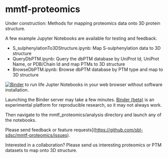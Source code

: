 # mmtf-proteomics
Under construction: Methods for mapping proteomics data onto 3D protein structure.

A few example Jupyter Notebooks are available for testing and feedback.

* S_sulphenylationTo3DStructure.ipynb: Map S-sulphenylation data to 3D structure
* QueryDbPTM.ipynb: Query the dbPTM database by UniProt Id, UniProt Name, or PDB/Chain Id  and map PTMs to 3D structure
* BrowseDbPTM.ipynb: Browse dbPTM database by PTM type and map to 3D structure

[![Binder](https://mybinder.org/badge.svg)](https://mybinder.org/v2/gh/sbl-sdsc/mmtf-proteomics/master) to run life Jupter Notebooks in your web browser without software installation.

Launching the Binder server may take a few minutes. [Binder (beta)](https://mybinder.org/) is an experimental platform for reproducible research, so it may not always work.

Then navigate to the mmtf_proteomics/analysis directory and launch any of the notebooks.

Please send feedback or feature requests](https://github.com/sbl-sdsc/mmtf-proteomics/issues).

Interested in a collaboration? Please send us interesting proteomics or PTM datasets to map onto 3D structure.
